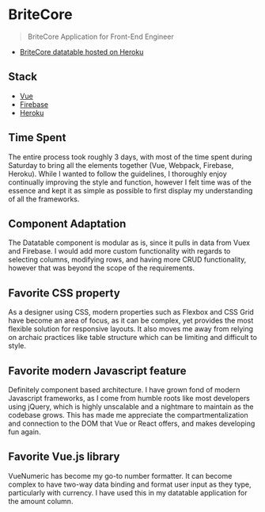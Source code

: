 # BriteCore

> BriteCore Application for Front-End Engineer

* [BriteCore datatable hosted on Heroku](https://britecore-application.herokuapp.com/)


## Stack

* [Vue](https://vuejs.org)
* [Firebase](https://firebase.google.com)
* [Heroku](https://www.heroku.com/home)

## Time Spent

The entire process took roughly 3 days, with most of the time spent during Saturday to bring all the elements together (Vue, Webpack, Firebase, Heroku). While I wanted to follow the guidelines, I thoroughly enjoy continually improving the style and function, however I felt time was of the essence and kept it as simple as possible to first display my understanding of all the frameworks.

## Component Adaptation

The Datatable component is modular as is, since it pulls in data from Vuex and Firebase. I would add more custom functionality with regards to selecting columns, modifying rows, and having more CRUD functionality, however that was beyond the scope of the requirements.

## Favorite CSS property

As a designer using CSS, modern properties such as Flexbox and CSS Grid have become an area of focus, as it can be complex, yet provides the most flexible solution for responsive layouts. It also moves me away from relying on archaic practices like table structure which can be limiting and difficult to style.

## Favorite modern Javascript feature

Definitely component based architecture. I have grown fond of modern Javascript frameworks, as I come from humble roots like most developers using jQuery, which is highly unscalable and a nightmare to maintain as the codebase grows. This has made me appreciate the compartmentalization and connection to the DOM that Vue or React offers, and makes developing fun again.

## Favorite Vue.js library

VueNumeric has become my go-to number formatter. It can become complex to have two-way data binding and format user input as they type, particularly with currency. I have used this in my datatable application for the amount column.